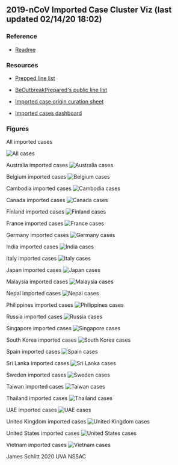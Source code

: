 ## 2019-nCoV Imported Case Cluster Viz (last updated 02/14/20 18:02)


### Reference

* [Readme](https://github.com/SchlittDataSci/SchlittDataSci.github.io/blob/master/README.md)


### Resources

* [Prepped line list](cleaned_line_list.csv)

* [BeOutbreakPrepared's public line list](https://github.com/beoutbreakprepared/nCoV2019)

* [Imported case origin curation sheet](https://docs.google.com/spreadsheets/d/1s2j-RmkO8C69HtrELpNMipkG5ftPJqCPEzGRAxIukFY/edit#gid=0)

* [Imported cases dashboard](https://datastudio.google.com/reporting/f6ad0988-f203-45f8-8d18-5d726c1d2d8b)


### Figures

All imported cases

![All cases](figs/All_imported_cases.png)

Australia imported cases
![Australia cases](clusters/Australia_imported_cases.png)

Belgium imported cases
![Belgium cases](clusters/Belgium_imported_cases.png)

Cambodia imported cases
![Cambodia cases](clusters/Cambodia_imported_cases.png)

Canada imported cases
![Canada cases](clusters/Canada_imported_cases.png)

Finland imported cases
![Finland cases](clusters/Finland_imported_cases.png)

France imported cases
![France cases](clusters/France_imported_cases.png)

Germany imported cases
![Germany cases](clusters/Germany_imported_cases.png)

India imported cases
![India cases](clusters/India_imported_cases.png)

Italy imported cases
![Italy cases](clusters/Italy_imported_cases.png)

Japan imported cases
![Japan cases](clusters/Japan_imported_cases.png)

Malaysia imported cases
![Malaysia cases](clusters/Malaysia_imported_cases.png)

Nepal imported cases
![Nepal cases](clusters/Nepal_imported_cases.png)

Philippines imported cases
![Philippines cases](clusters/Philippines_imported_cases.png)

Russia imported cases
![Russia cases](clusters/Russia_imported_cases.png)

Singapore imported cases
![Singapore cases](clusters/Singapore_imported_cases.png)

South Korea imported cases
![South Korea cases](clusters/South_Korea_imported_cases.png)

Spain imported cases
![Spain cases](clusters/Spain_imported_cases.png)

Sri Lanka imported cases
![Sri Lanka cases](clusters/Sri_Lanka_imported_cases.png)

Sweden imported cases
![Sweden cases](clusters/Sweden_imported_cases.png)

Taiwan imported cases
![Taiwan cases](clusters/Taiwan_imported_cases.png)

Thailand imported cases
![Thailand cases](clusters/Thailand_imported_cases.png)

UAE imported cases
![UAE cases](clusters/Uae_imported_cases.png)

United Kingdom imported cases
![United Kingdom cases](clusters/United_Kingdom_imported_cases.png)

United States imported cases
![United States cases](clusters/United_States_imported_cases.png)

Vietnam imported cases
![Vietnam cases](clusters/Vietnam_imported_cases.png)


James Schlitt 2020 UVA NSSAC